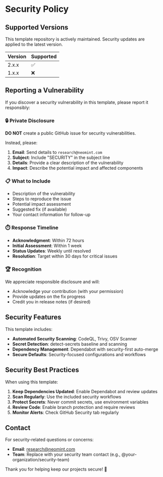 # Security Policy

## Supported Versions

This template repository is actively maintained. Security updates are applied to the latest version.

| Version | Supported          |
| ------- | ------------------ |
| 2.x.x   | :white_check_mark: |
| 1.x.x   | :x:                |

## Reporting a Vulnerability

If you discover a security vulnerability in this template, please report it responsibly:

### 🔒 Private Disclosure

**DO NOT** create a public GitHub issue for security vulnerabilities.

Instead, please:

1. **Email**: Send details to `research@neomint.com`
2. **Subject**: Include "SECURITY" in the subject line
3. **Details**: Provide a clear description of the vulnerability
4. **Impact**: Describe the potential impact and affected components

### 📋 What to Include

- Description of the vulnerability
- Steps to reproduce the issue
- Potential impact assessment
- Suggested fix (if available)
- Your contact information for follow-up

### ⏱️ Response Timeline

- **Acknowledgment**: Within 72 hours
- **Initial Assessment**: Within 1 week
- **Status Updates**: Weekly until resolved
- **Resolution**: Target within 30 days for critical issues

### 🏆 Recognition

We appreciate responsible disclosure and will:

- Acknowledge your contribution (with your permission)
- Provide updates on the fix progress
- Credit you in release notes (if desired)

## Security Features

This template includes:

- **Automated Security Scanning**: CodeQL, Trivy, OSV Scanner
- **Secret Detection**: detect-secrets baseline and scanning
- **Dependency Management**: Dependabot with security-first auto-merge
- **Secure Defaults**: Security-focused configurations and workflows

## Security Best Practices

When using this template:

1. **Keep Dependencies Updated**: Enable Dependabot and review updates
2. **Scan Regularly**: Use the included security workflows
3. **Protect Secrets**: Never commit secrets, use environment variables
4. **Review Code**: Enable branch protection and require reviews
5. **Monitor Alerts**: Check GitHub Security tab regularly

## Contact

For security-related questions or concerns:

- **Email**: research@neomint.com
- **Team**: Replace with your security team contact (e.g., @your-organization/security-team)

Thank you for helping keep our projects secure! 🔐

